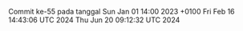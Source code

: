 Commit ke-55 pada tanggal Sun Jan 01 14:00 2023 +0100
Fri Feb 16 14:43:06 UTC 2024
Thu Jun 20 09:12:32 UTC 2024
